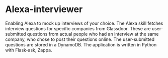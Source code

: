 # Alexa-interviewer
Enabling Alexa to mock up interviews of your choice.
The Alexa skill fetches interview questions for specific companies from Glassdoor. These are user-submitted questions from actual people who had an interview at the same company, who chose to post their questions online. The user-submitted questions are stored in a DynamoDB. The application is written in Python with Flask-ask, Zappa.
